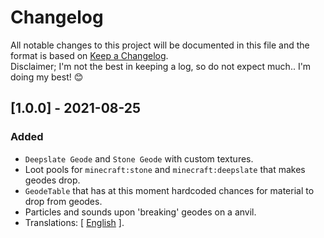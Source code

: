 # Changelog

All notable changes to this project will be documented in this file 
and the format is based on [Keep a Changelog](https://keepachangelog.com/en/1.0.0/).  
Disclaimer; I'm not the best in keeping a log, so do not expect much.. I'm doing my best! 😊

## [1.0.0] - 2021-08-25
### Added
- `Deepslate Geode` and `Stone Geode` with custom textures.
- Loot pools for `minecraft:stone` and `minecraft:deepslate` that makes geodes drop.
- `GeodeTable` that has at this moment hardcoded chances for material to drop from geodes.
- Particles and sounds upon 'breaking' geodes on a anvil.
- Translations: [ [English](src/main/resources/assets/geodes/lang/en_us.json) ].